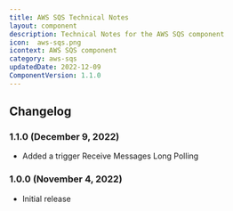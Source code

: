 ```yaml
---
title: AWS SQS Technical Notes
layout: component
description: Technical Notes for the AWS SQS component
icon:  aws-sqs.png
icontext: AWS SQS component
category: aws-sqs
updatedDate: 2022-12-09
ComponentVersion: 1.1.0
---
```


## Changelog

### 1.1.0 (December 9, 2022)

* Added a trigger Receive Messages Long Polling

### 1.0.0 (November 4, 2022)

* Initial release
